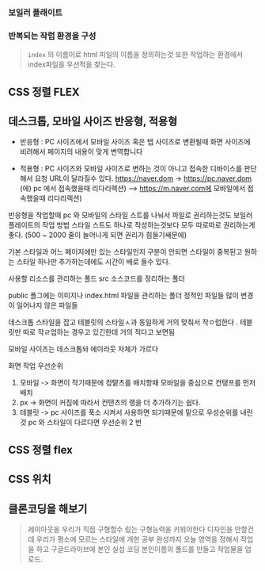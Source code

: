 ### 보일러 플래이트 

### 반복되는 작럽 환경을 구성

> `index` 의 이름이로 html 피일의 이름을 정의하는것 또한 작업하는 환경에서 index파일을 우선적을 찾는다.

 
## CSS 정렬 FLEX

## 데스크톱, 모바일 사이즈 반응형, 적용형

- 반응형 : PC 사이즈에서 모바일 사이즈 혹은 텝 사이즈로 변환될때 화면 사이즈에 비려해서 페이지의 내용이 맞게 변역합니다


- 적용형 : PC 사이즈와 모바일 사이즈로 변하는 것이 아니고 접속한 디바이스를 판단해서 요청 URL이 달라질수 있다. https://naver.dom -> https://pc.naver.dom (에) pc 에서 접속했을때 리다리렉션)
 --> https://m.naver.com에 모바일에서 접속했을때 리다리렉션)

 반응형을 작업할때 pc 와 모바일의 스타일 스트를 나눠서 파일로 권리하는것도 보일러 플레이트의 작업 방법
 스타일 스트도 하나로 작성하는것보다 모두 따로따로 권리하는게 좋다. (500 ~ 2000 줄이 늘어나게 되면 권리가 힘들기쌔문에)

 기본 스타일과 어느 페이지에만 있는 스타일인지 구분이 안되면 스타일이 중복된고 원하는 스타일 하나만 추가하는데에도 시간이 배로 들수 있다.


사용할 리소스를 관리하는 폴드 src 소스코드를 정리하는 폴더

public 폴그에는 이미지나  index.html 파일을 관리하는 폴더 정적인 파일들 많이 변경이 일어나지 않은 파일들

데스크톱 스타일을 잡고 테블릿의 스타일ㅅ과 동일하게 거의 맞춰서 작ㅇ럽한다 . 테블릿만 따로 작ㄹ업하는 경우고 있긴한데 거의 적다고 보면됨

모바일 사이즈는 데스크톱돠 에이라웃 자체가 가르다

화면 작업 우선순위

1. 모바일 ->  화면이 작기때문에 컹탵츠를 배치항때 모바일을 중심으로 컨탱프를 먼저 배치
2. px -> 화면이 커짐에 따라서 컨탠츠의 랭을 더 추가하기는 쉽다.
3. 테블릿 -> pc 사이즈를 푹소 시켜서 사용하면 되기때문에 밑으로 우성순위를 내린것  pc 와 스타일이 다르다면 우선순위 2 번

## CSS 정렬 flex

## CSS 위치 


## 클론코딩을 해보기
> 레이아웃을 우리가 직접 구형할수 맀는 구형능력을 키워야한다
> 디자인을 안할건데 우리가 평소에 모르는 스타일에 개한 공부
> 완성까지 오늘 영역을 정해서 작업을 하고 구글드라이브에 본인 실섭 코딩 본인이름의 폴드를 만들고 작업물을 업로드.

